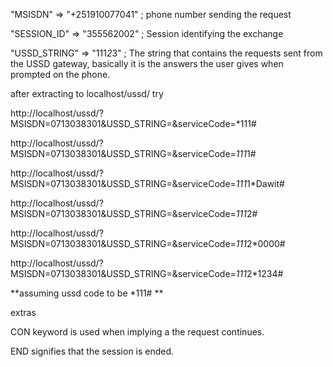 ﻿"MSISDN" => "+251910077041" ; phone number sending the request

"SESSION_ID" => "355562002" ; Session identifying the exchange

"USSD_STRING" => "111*2*3" ; The string that contains the requests sent from the USSD gateway, basically it is the answers the user gives when prompted on the phone.

after extracting to localhost/ussd/
try

http://localhost/ussd/?MSISDN=0713038301&USSD_STRING=&serviceCode=*111#

http://localhost/ussd/?MSISDN=0713038301&USSD_STRING=&serviceCode=*111*1#

http://localhost/ussd/?MSISDN=0713038301&USSD_STRING=&serviceCode=*111*1*Dawit#

http://localhost/ussd/?MSISDN=0713038301&USSD_STRING=&serviceCode=*111*2#

http://localhost/ussd/?MSISDN=0713038301&USSD_STRING=&serviceCode=*111*2*0000#

http://localhost/ussd/?MSISDN=0713038301&USSD_STRING=&serviceCode=*111*2*1234#

**assuming ussd code to be *111#  **

extras

CON keyword is used when implying a the request continues.

END signifies that the session is ended.
